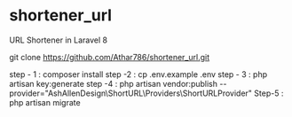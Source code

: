 # shortener_url
URL Shortener in Laravel 8

git clone https://github.com/Athar786/shortener_url.git

step - 1 : composer install
step -2 :  cp .env.example .env
step - 3 : php artisan key:generate
step -4 : php artisan vendor:publish --provider="AshAllenDesign\ShortURL\Providers\ShortURLProvider"
Step-5 : php artisan migrate

